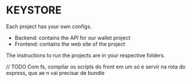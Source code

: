 # KEYSTORE

Each project has your own configs.

- Backend: contains the API for our wallet project
- Frontend: contains the web site of the project

The instructions to run the projects are in your respective folders.

// TODO
Com fs, compilar os scripts do front em um só e servir na
rota do express, que ae n vai precisar de bundle
